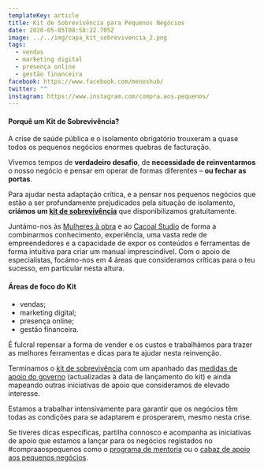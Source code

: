 ```yaml
---
templateKey: article
title: Kit de Sobrevivência para Pequenos Negócios
date: 2020-05-05T08:58:22.705Z
image: ../../img/capa_kit_sobrevivencia_2.png
tags:
  - vendas
  - marketing digital
  - presença online
  - gestão financeira
facebook: https://www.facebook.com/menoshub/
twitter: ""
instagram: https://www.instagram.com/compra.aos.pequenos/
---
```

#### Porquê um Kit de Sobrevivência?

A crise de saúde pública e o isolamento obrigatório trouxeram a quase todos os pequenos negócios enormes quebras de facturação. 

Vivemos tempos de **verdadeiro desafio**, de **necessidade de reinventarmos** o nosso negócio e pensar em operar de formas diferentes – **ou fechar as portas**.

Para ajudar nesta adaptação crítica, e a pensar nos pequenos negócios que estão a ser profundamente prejudicados pela situação de isolamento, **criámos um [kit de sobrevivência](https://compraaospequenos.us18.list-manage.com/subscribe?u=c09315890493cc21b6f331401&id=aa51cdf03b)** que disponibilizamos gratuitamente.

Juntámo-nos às [Mulheres à obra](https://www.mulheresaobra.pt/) e ao [Cacoal Studio](https://www.instagram.com/cacoalstudio/) de forma a combinarmos conhecimento, experiência, uma vasta rede de empreendedores e a capacidade de expor os conteúdos e ferramentas de forma intuitiva para criar um manual imprescindível. Com o apoio de especialistas, focámo-nos em 4 áreas que consideramos críticas para o teu sucesso, em particular nesta altura.

#### Áreas de foco do Kit       

* vendas;
* marketing digital;
* presença online;
* gestão financeira.  

É fulcral repensar a forma de vender e os custos e trabalhámos para trazer as melhores ferramentas e dicas para te ajudar nesta reinvenção.

Terminamos o [kit de sobrevivência](https://compraaospequenos.us18.list-manage.com/subscribe?u=c09315890493cc21b6f331401&id=aa51cdf03b) com um apanhado das [medidas de apoio do governo](https://covid19estamoson.gov.pt/medidas-de-apoio-emprego-empresas/) (actualizadas à data de lançamento do kit) e ainda mapeando outras iniciativas de apoio que consideramos de elevado interesse. 

Estamos a trabalhar intensivamente para garantir que os negócios têm todas as condições para se adaptarem e prosperarem, mesmo nesta crise. 

Se tiveres dicas especificas, partilha connosco e acompanha as iniciativas de apoio que estamos a lançar para os negócios registados no #compraaospequenos como o [programa de mentoria](https://www.facebook.com/menoshub/photos/a.200129014116524/689825721813515/?type=3&theater) ou o [cabaz de apoio aos pequenos negócios](https://menos.typeform.com/to/LLSBaa).